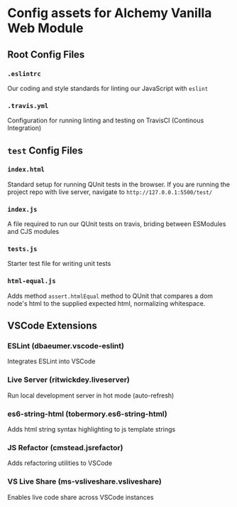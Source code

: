 Config assets for Alchemy Vanilla Web Module
===

## Root Config Files

### `.eslintrc`

Our coding and style standards for linting our JavaScript with `eslint`

### `.travis.yml`

Configuration for running linting and testing on TravisCI (Continous Integration)

## `test` Config Files

### `index.html`

Standard setup for running QUnit tests in the browser. If you are running the project repo with live server, navigate to `http://127.0.0.1:5500/test/`

### `index.js`

A file required to run our QUnit tests on travis, briding between ESModules and CJS modules

### `tests.js`

Starter test file for writing unit tests

### `html-equal.js`

Adds method `assert.htmlEqual` method to QUnit that
compares a dom node's html to the supplied expected html, normalizing whitespace.

## VSCode Extensions

### ESLint (dbaeumer.vscode-eslint)

Integrates ESLint into VSCode

### Live Server (ritwickdey.liveserver)

Run local development server in hot mode (auto-refresh)

### es6-string-html (tobermory.es6-string-html)

Adds html string syntax highlighting to js template strings

### JS Refactor (cmstead.jsrefactor)

Adds refactoring utilities to VSCode

### VS Live Share (ms-vsliveshare.vsliveshare)

Enables live code share across VSCode instances



